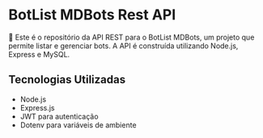 # BotList MDBots Rest API

🤖 Este é o repositório da API REST para o BotList MDBots, um projeto que permite listar e gerenciar bots. A API é construída utilizando Node.js, Express e MySQL.

## Tecnologias Utilizadas

- Node.js
- Express.js
- JWT para autenticação
- Dotenv para variáveis de ambiente